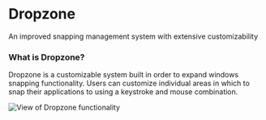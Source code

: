 # Dropzone
 An improved snapping management system with extensive customizability

### What is Dropzone?

Dropzone is a customizable system built in order to expand windows snapping functionality. Users can customize individual areas in which to snap their applications to using a keystroke and mouse combination.

![View of Dropzone functionality](Dropzone.gif)